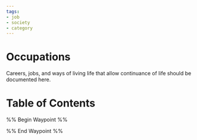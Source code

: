 ```yaml
---
tags:
- job
- society
- category
---
```

# Occupations
Careers, jobs, and ways of living life that allow continuance of life should be documented here.
# Table of Contents
%% Begin Waypoint %%


%% End Waypoint %%
